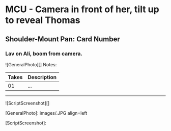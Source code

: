 # MCU - Camera in front of her, tilt up to reveal Thomas

## Shoulder-Mount Pan: Card Number

### Lav on Ali, boom from camera.

![GeneralPhoto][]
Notes: 

| Takes | Description |
|:---|:----|
| 01 | ... |

----

![ScriptScreenshot][]


[GeneralPhoto]:  images/.JPG align=left

[ScriptScreenshot]: 